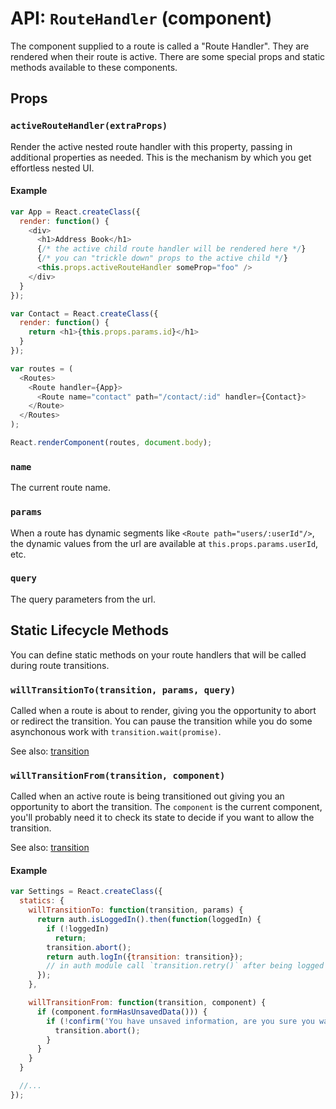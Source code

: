 API: `RouteHandler` (component)
===============================

The component supplied to a route is called a "Route Handler". They are
rendered when their route is active. There are some special props and
static methods available to these components.

Props
-----

### `activeRouteHandler(extraProps)`

Render the active nested route handler with this property, passing in
additional properties as needed. This is the mechanism by which you get
effortless nested UI.

#### Example

```js
var App = React.createClass({
  render: function() {
    <div>
      <h1>Address Book</h1>
      {/* the active child route handler will be rendered here */}
      {/* you can "trickle down" props to the active child */}
      <this.props.activeRouteHandler someProp="foo" /> 
    </div>
  }
});

var Contact = React.createClass({
  render: function() {
    return <h1>{this.props.params.id}</h1>
  }
});

var routes = (
  <Routes>
    <Route handler={App}>
      <Route name="contact" path="/contact/:id" handler={Contact}>
    </Route>
  </Routes>
);

React.renderComponent(routes, document.body);
```

### `name`

The current route name.

### `params`

When a route has dynamic segments like `<Route path="users/:userId"/>`,
the dynamic values from the url are available at
`this.props.params.userId`, etc.

### `query`

The query parameters from the url.

Static Lifecycle Methods
------------------------

You can define static methods on your route handlers that will be called
during route transitions.

### `willTransitionTo(transition, params, query)`

Called when a route is about to render, giving you the opportunity to
abort or redirect the transition. You can pause the transition while you
do some asynchonous work with `transition.wait(promise)`.

See also: [transition](/docs/api/misc/transition.md)

### `willTransitionFrom(transition, component)`

Called when an active route is being transitioned out giving you an
opportunity to abort the transition. The `component` is the current
component, you'll probably need it to check its state to decide if you
want to allow the transition.

See also: [transition](/docs/api/misc/transition.md)

#### Example

```js
var Settings = React.createClass({
  statics: {
    willTransitionTo: function(transition, params) {
      return auth.isLoggedIn().then(function(loggedIn) {
        if (!loggedIn)
          return;
        transition.abort();
        return auth.logIn({transition: transition});
        // in auth module call `transition.retry()` after being logged in
      });
    },

    willTransitionFrom: function(transition, component) {
      if (component.formHasUnsavedData())) {
        if (!confirm('You have unsaved information, are you sure you want to leave this page?')) {
          transition.abort();
        }
      }
    }
  }

  //...
});
```

